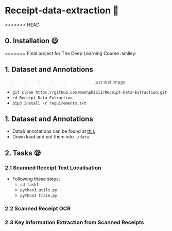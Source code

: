 # Receipt-data-extraction :raising_hand:

<<<<<<< HEAD
## 0. Installation :smiley:
=======
Final project for The Deep Learning Course :smliey:

## 1. Dataset and Annotations
>>>>>>> just test image

- `git clone https://github.com/manhph2211/Receipt-Data-Extraction.git`
- `cd Receipt-Data-Extraction`
- `pip3 install -r requirements.txt`

## 1. Dataset and Annotations 

- Data& annotations can be found at [this](https://drive.google.com/drive/folders/1fkJ_1M5C4Xr0ppbDaHSABkKvg8zOD2XA?usp=sharing)
- Down load and put them into `./data`

## 2. Tasks :sleepy:

### 2.1 Scanned Receipt Text Localisation

- Following these steps:
  - `cd task1`
  - `python3 utils.py`
  - `python3 train.py`

### 2.2 Scanned Receipt OCR

### 2.3 Key Information Extraction from Scanned Receipts


